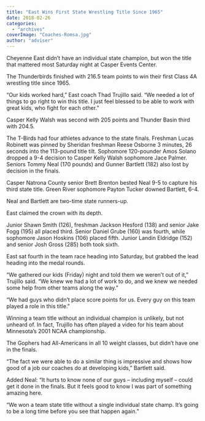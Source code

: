```yaml
---
title: "East Wins First State Wrestling Title Since 1965"
date: 2018-02-26
categories: 
  - "archives"
coverImage: "Coaches-Romsa.jpg"
author: "adviser"
---
```


Cheyenne East didn’t have an individual state champion, but won the title that mattered most Saturday night at Casper Events Center.

The Thunderbirds finished with 216.5 team points to win their first Class 4A wrestling title since 1965.

“Our kids worked hard,” East coach Thad Trujillo said. “We needed a lot of things to go right to win this title. I just feel blessed to be able to work with great kids, who fight for each other.”

Casper Kelly Walsh was second with 205 points and Thunder Basin third with 204.5.

The T-Birds had four athletes advance to the state finals. Freshman Lucas Robinett was pinned by Sheridan freshman Reese Osborne 3 minutes, 26 seconds into the 113-pound title tilt. Sophomore 120-pounder Amos Solano dropped a 9-4 decision to Casper Kelly Walsh sophomore Jace Palmer. Seniors Tommy Neal (170 pounds) and Gunner Bartlett (182) also lost by decision in the finals.

Casper Natrona County senior Brett Brenton bested Neal 9-5 to capture his third state title. Green River sophomore Payton Tucker downed Bartlett, 6-4.

Neal and Bartlett are two-time state runners-up.

East claimed the crown with its depth.

Junior Shawn Smith (126), freshman Jackson Hesford (138) and senior Jake Fogg (195) all placed third. Senior Daniel Grube (160) was fourth, while sophomore Jason Hoskins (106) placed fifth. Junior Landin Eldridge (152) and senior Josh Gross (285) both took sixth.

East sat fourth in the team race heading into Saturday, but grabbed the lead heading into the medal rounds.

“We gathered our kids (Friday) night and told them we weren’t out of it,” Trujillo said. “We knew we had a lot of work to do, and we knew we needed some help from other teams along the way.”

“We had guys who didn’t place score points for us. Every guy on this team played a role in this title."

Winning a team title without an individual champion is unlikely, but not unheard of. In fact, Trujillo has often played a video for his team about Minnesota’s 2001 NCAA championship.

The Gophers had All-Americans in all 10 weight classes, but didn’t have one in the finals.

“The fact we were able to do a similar thing is impressive and shows how good of a job our coaches do at developing kids,” Bartlett said.

Added Neal: “It hurts to know none of our guys – including myself – could get it done in the finals. But it feels good to know I was part of something amazing here.

“We won a team state title without a single individual state champ. It’s going to be a long time before you see that happen again.”
